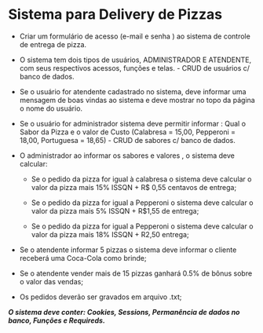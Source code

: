 # Sistema para Delivery de Pizzas  
    

 - Criar um formulário de acesso (e-mail e senha ) ao sistema de
   controle de entrega de pizza.
   
  - O sistema tem dois tipos de usuários, ADMINISTRADOR E ATENDENTE, com
   seus respectivos acessos, funções e telas. - CRUD de usuários c/
   banco de dados.  
   
  - Se o usuário for atendente cadastrado no sistema, deve informar uma
   mensagem de boas vindas ao sistema e deve mostrar no topo da página o
   nome do usuário.
   
   - Se o usuário for administrador sistema deve permitir informar :
   Qual o Sabor da Pizza e o valor de Custo (Calabresa = 15,00, Pepperoni = 18,00, Portuguesa = 18,65) - CRUD de sabores c/ banco de
   dados.
   -  O administrador ao informar os sabores e valores , o sistema deve calcular:
   
       - Se o pedido da pizza for igual à calabresa o sistema deve calcular o
   valor da pizza mais 15% ISSQN + R$ 0,55 centavos de entrega;
   
       - Se o pedido da pizza for igual a Pepperoni o sistema deve calcular o
   valor da pizza mais 5% ISSQN + R$1,55 de entrega;
   
      - Se o pedido da pizza for igual a Pepperoni o sistema deve calcular o
   valor da pizza mais 18% ISSQN + R2,50 entrega;
   
   - Se o atendente informar 5 pizzas o sistema deve informar o cliente
   receberá uma Coca-Cola como brinde;
   
   - Se o atendente vender mais de 15 pizzas ganhará 0.5% de bônus sobre o
   valor das vendas;
   
   - Os pedidos deverão ser gravados em arquivo .txt;
       
   ***O sistema deve conter: Cookies, Sessions, Permanência de dados no banco, Funções e Requireds.***
